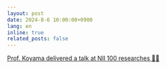 ```yaml
---
layout: post
date: 2024-8-6 10:00:00+0900
lang: en
inline: true
related_posts: false
---
```


[Prof. Koyama delivered a talk at NII 100 researches 🧑‍🏫](https://event.nii.ac.jp/event/8890/module/booth/249956/206468)